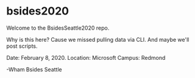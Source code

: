 # bsides2020
Welcome to the BsidesSeattle2020 repo.

Why is this here?  Cause we missed pulling data via CLI. And maybe we'll post scripts.

Date:   February 8, 2020. 
Location:  Microsoft Campus: Redmond


-Wham
Bsides Seattle
